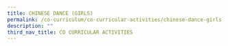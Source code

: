 ```yaml
---
title: CHINESE DANCE (GIRLS)
permalink: /co-curriculum/co-curricular-activities/chinese-dance-girls
description: ""
third_nav_title: CO CURRICULAR ACTIVITIES
---
```

